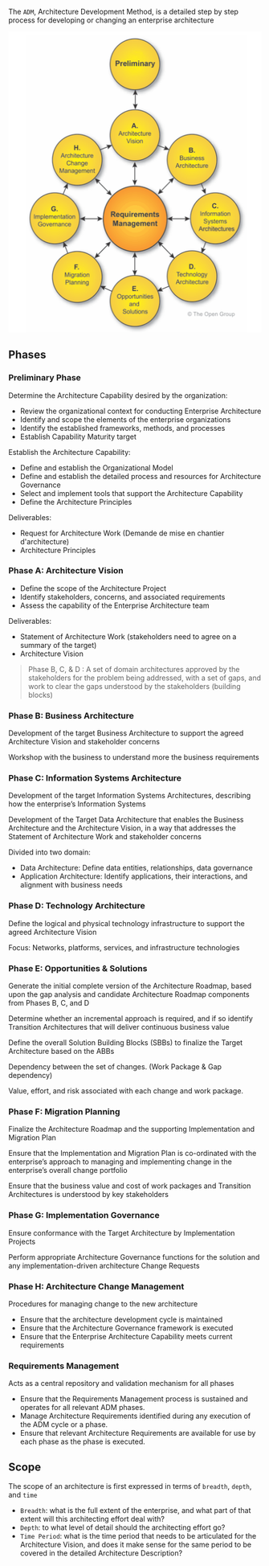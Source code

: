 The `ADM`, Architecture Development Method, is a detailed step by step process for developing or changing an enterprise architecture

![adm](../../../assets/togaf/adm.png)

## Phases

### Preliminary Phase

Determine the Architecture Capability desired by the organization:

* Review the organizational context for conducting Enterprise Architecture
* Identify and scope the elements of the enterprise organizations
* Identify the established frameworks, methods, and processes
* Establish Capability Maturity target

Establish the Architecture Capability:

* Define and establish the Organizational Model
* Define and establish the detailed process and resources for Architecture Governance
* Select and implement tools that support the Architecture Capability
* Define the Architecture Principles

Deliverables: 

* Request for Architecture Work (Demande de mise en chantier d'architecture)
* Architecture Principles

### Phase A: Architecture Vision

* Define the scope of the Architecture Project
* Identify stakeholders, concerns, and associated requirements
* Assess the capability of the Enterprise Architecture team

Deliverables:

* Statement of Architecture Work (stakeholders need to agree on a summary of the target)
* Architecture Vision

> Phase B, C, & D : A set of domain architectures approved by the stakeholders for the problem being addressed, with a set of gaps, and work to clear the gaps understood by the stakeholders (building blocks)

### Phase B: Business Architecture

Development of the target Business Architecture to support the agreed Architecture Vision and stakeholder concerns

Workshop with the business to understand more the business requirements

### Phase C: Information Systems Architecture

Development of the target Information Systems Architectures, describing how the enterprise’s Information Systems 

Development of the Target Data Architecture that enables the Business Architecture and the Architecture Vision, in a way that addresses the Statement of Architecture Work and stakeholder concerns

Divided into two domain:
* Data Architecture: Define data entities, relationships, data governance
* Application Architecture: Identify applications, their interactions, and alignment with business needs

### Phase D: Technology Architecture

Define the logical and physical technology infrastructure to support the agreed Architecture Vision

Focus: Networks, platforms, services, and infrastructure technologies

### Phase E: Opportunities & Solutions

Generate the initial complete version of the Architecture Roadmap, based upon the gap analysis and candidate Architecture Roadmap components from Phases B, C, and D

Determine whether an incremental approach is required, and if so identify Transition Architectures that will deliver continuous business value

Define the overall Solution Building Blocks (SBBs) to finalize the Target Architecture based on the ABBs

Dependency between the set of changes. (Work Package & Gap dependency)

Value, effort, and risk associated with each change and work package.

### Phase F: Migration Planning

Finalize the Architecture Roadmap and the supporting Implementation and Migration Plan

Ensure that the Implementation and Migration Plan is co-ordinated with the enterprise’s approach to managing and implementing change in the enterprise’s overall change portfolio

Ensure that the business value and cost of work packages and Transition Architectures is understood by key stakeholders

### Phase G: Implementation Governance

Ensure conformance with the Target Architecture by Implementation Projects

Perform appropriate Architecture Governance functions for the solution and any implementation-driven architecture Change Requests

### Phase H: Architecture Change Management

Procedures for managing change to the new architecture

* Ensure that the architecture development cycle is maintained
* Ensure that the Architecture Governance framework is executed
* Ensure that the Enterprise Architecture Capability meets current requirements

### Requirements Management

Acts as a central repository and validation mechanism for all phases

* Ensure that the Requirements Management process is sustained and operates for all relevant ADM phases.
* Manage Architecture Requirements identified during any execution of the ADM cycle or a phase.
* Ensure that relevant Architecture Requirements are available for use by each phase as the phase is executed.

## Scope

The scope of an architecture is first expressed in terms of `breadth`, `depth`, and `time`

* `Breadth`: what is the full extent of the enterprise, and what part of that extent will this architecting effort deal with?
* `Depth`: to what level of detail should the architecting effort go?
* `Time Period`: what is the time period that needs to be articulated for the Architecture Vision, and does it make sense for the same period to be covered in the detailed Architecture Description?
